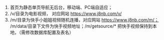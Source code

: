 1. 首页为静态单页导航无后台，移动端、PC端自适应；<br/>
2. /v/目录为电影视频， 对应网站 https://www.j8nb.com/v/ <br/>
3. /m/目录为快手小姐姐视频随机连播，对应网站 https://www.j8nb.com/m/； /m/data/目录下文件为快手视频地址；/m/getsource/* 把快手视频保持到本地，（需修改数据库配置及表名）<br/>


